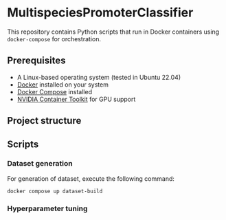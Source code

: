 # MultispeciesPromoterClassifier

This repository contains Python scripts that run in Docker containers using `docker-compose` for orchestration.

## Prerequisites

- A Linux-based operating system (tested in Ubuntu 22.04)
- [Docker](https://www.docker.com/) installed on your system
- [Docker Compose](https://docs.docker.com/compose/) installed
- [NVIDIA Container Toolkit](https://docs.nvidia.com/datacenter/cloud-native/container-toolkit/install-guide.html) for GPU support

## Project structure


## Scripts

### Dataset generation

For generation of dataset, execute the following command:

```
docker compose up dataset-build
```

### Hyperparameter tuning
